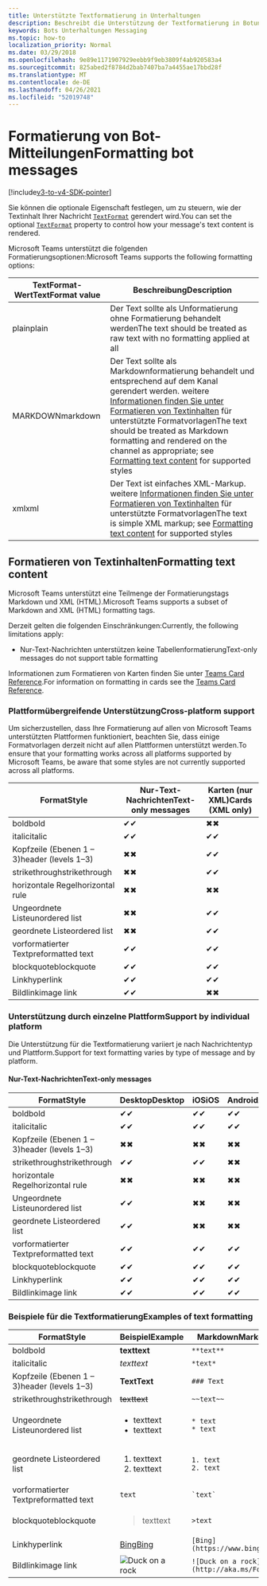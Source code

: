 ```yaml
---
title: Unterstützte Textformatierung in Unterhaltungen
description: Beschreibt die Unterstützung der Textformatierung in Botunterhaltungen
keywords: Bots Unterhaltungen Messaging
ms.topic: how-to
localization_priority: Normal
ms.date: 03/29/2018
ms.openlocfilehash: 9e89e1171907929eebb9f9eb3809f4ab920583a4
ms.sourcegitcommit: 825abed2f8784d2bab7407ba7a4455ae17bbd28f
ms.translationtype: MT
ms.contentlocale: de-DE
ms.lasthandoff: 04/26/2021
ms.locfileid: "52019748"
---
```

# <a name="formatting-bot-messages"></a><span data-ttu-id="99d65-104">Formatierung von Bot-Mitteilungen</span><span class="sxs-lookup"><span data-stu-id="99d65-104">Formatting bot messages</span></span>

[!include[v3-to-v4-SDK-pointer](~/includes/v3-to-v4-pointer-bots.md)]

<span data-ttu-id="99d65-105">Sie können die optionale Eigenschaft festlegen, um zu steuern, wie der Textinhalt Ihrer Nachricht [`TextFormat`](https://docs.microsoft.com/bot-framework/dotnet/bot-builder-dotnet-create-messages#customizing-a-message) gerendert wird.</span><span class="sxs-lookup"><span data-stu-id="99d65-105">You can set the optional [`TextFormat`](https://docs.microsoft.com/bot-framework/dotnet/bot-builder-dotnet-create-messages#customizing-a-message) property to control how your message's text content is rendered.</span></span>

<span data-ttu-id="99d65-106">Microsoft Teams unterstützt die folgenden Formatierungsoptionen:</span><span class="sxs-lookup"><span data-stu-id="99d65-106">Microsoft Teams supports the following formatting options:</span></span>

| <span data-ttu-id="99d65-107">TextFormat-Wert</span><span class="sxs-lookup"><span data-stu-id="99d65-107">TextFormat value</span></span> | <span data-ttu-id="99d65-108">Beschreibung</span><span class="sxs-lookup"><span data-stu-id="99d65-108">Description</span></span> |
| --- | --- |
| <span data-ttu-id="99d65-109">plain</span><span class="sxs-lookup"><span data-stu-id="99d65-109">plain</span></span> | <span data-ttu-id="99d65-110">Der Text sollte als Unformatierung ohne Formatierung behandelt werden</span><span class="sxs-lookup"><span data-stu-id="99d65-110">The text should be treated as raw text with no formatting applied at all</span></span> |
| <span data-ttu-id="99d65-111">MARKDOWN</span><span class="sxs-lookup"><span data-stu-id="99d65-111">markdown</span></span> | <span data-ttu-id="99d65-112">Der Text sollte als Markdownformatierung behandelt und entsprechend auf dem Kanal gerendert werden. weitere [Informationen finden Sie unter Formatieren von Textinhalten](#formatting-text-content) für unterstützte Formatvorlagen</span><span class="sxs-lookup"><span data-stu-id="99d65-112">The text should be treated as Markdown formatting and rendered on the channel as appropriate; see [Formatting text content](#formatting-text-content) for supported styles</span></span> |
| <span data-ttu-id="99d65-113">xml</span><span class="sxs-lookup"><span data-stu-id="99d65-113">xml</span></span> | <span data-ttu-id="99d65-114">Der Text ist einfaches XML-Markup. weitere [Informationen finden Sie unter Formatieren von Textinhalten](#formatting-text-content) für unterstützte Formatvorlagen</span><span class="sxs-lookup"><span data-stu-id="99d65-114">The text is simple XML markup; see [Formatting text content](#formatting-text-content) for supported styles</span></span> |

## <a name="formatting-text-content"></a><span data-ttu-id="99d65-115">Formatieren von Textinhalten</span><span class="sxs-lookup"><span data-stu-id="99d65-115">Formatting text content</span></span>

<span data-ttu-id="99d65-116">Microsoft Teams unterstützt eine Teilmenge der Formatierungstags Markdown und XML (HTML).</span><span class="sxs-lookup"><span data-stu-id="99d65-116">Microsoft Teams supports a subset of Markdown and XML (HTML) formatting tags.</span></span>

<span data-ttu-id="99d65-117">Derzeit gelten die folgenden Einschränkungen:</span><span class="sxs-lookup"><span data-stu-id="99d65-117">Currently, the following limitations apply:</span></span>

* <span data-ttu-id="99d65-118">Nur-Text-Nachrichten unterstützen keine Tabellenformatierung</span><span class="sxs-lookup"><span data-stu-id="99d65-118">Text-only messages do not support table formatting</span></span>

<span data-ttu-id="99d65-119">Informationen zum Formatieren von Karten finden Sie unter [Teams Card Reference](~/task-modules-and-cards/cards/cards-reference.md).</span><span class="sxs-lookup"><span data-stu-id="99d65-119">For information on formatting in cards see the [Teams Card Reference](~/task-modules-and-cards/cards/cards-reference.md).</span></span>

### <a name="cross-platform-support"></a><span data-ttu-id="99d65-120">Plattformübergreifende Unterstützung</span><span class="sxs-lookup"><span data-stu-id="99d65-120">Cross-platform support</span></span>

<span data-ttu-id="99d65-121">Um sicherzustellen, dass Ihre Formatierung auf allen von Microsoft Teams unterstützten Plattformen funktioniert, beachten Sie, dass einige Formatvorlagen derzeit nicht auf allen Plattformen unterstützt werden.</span><span class="sxs-lookup"><span data-stu-id="99d65-121">To ensure that your formatting works across all platforms supported by Microsoft Teams, be aware that some styles are not currently supported across all platforms.</span></span>

| <span data-ttu-id="99d65-122">Format</span><span class="sxs-lookup"><span data-stu-id="99d65-122">Style</span></span>                     | <span data-ttu-id="99d65-123">Nur-Text-Nachrichten</span><span class="sxs-lookup"><span data-stu-id="99d65-123">Text-only messages</span></span> | <span data-ttu-id="99d65-124">Karten (nur XML)</span><span class="sxs-lookup"><span data-stu-id="99d65-124">Cards (XML only)</span></span> |
|---------------------------|--------------------|------------------|
| <span data-ttu-id="99d65-125">bold</span><span class="sxs-lookup"><span data-stu-id="99d65-125">bold</span></span>                      | <span data-ttu-id="99d65-126">✔</span><span class="sxs-lookup"><span data-stu-id="99d65-126">✔</span></span>                  | <span data-ttu-id="99d65-127">✖</span><span class="sxs-lookup"><span data-stu-id="99d65-127">✖</span></span>                |
| <span data-ttu-id="99d65-128">italic</span><span class="sxs-lookup"><span data-stu-id="99d65-128">italic</span></span>                    | <span data-ttu-id="99d65-129">✔</span><span class="sxs-lookup"><span data-stu-id="99d65-129">✔</span></span>                  | <span data-ttu-id="99d65-130">✔</span><span class="sxs-lookup"><span data-stu-id="99d65-130">✔</span></span>                |
| <span data-ttu-id="99d65-131">Kopfzeile (Ebenen 1 &ndash; 3)</span><span class="sxs-lookup"><span data-stu-id="99d65-131">header (levels 1&ndash;3)</span></span> | <span data-ttu-id="99d65-132">✖</span><span class="sxs-lookup"><span data-stu-id="99d65-132">✖</span></span>                  | <span data-ttu-id="99d65-133">✔</span><span class="sxs-lookup"><span data-stu-id="99d65-133">✔</span></span>                |
| <span data-ttu-id="99d65-134">strikethrough</span><span class="sxs-lookup"><span data-stu-id="99d65-134">strikethrough</span></span>             | <span data-ttu-id="99d65-135">✖</span><span class="sxs-lookup"><span data-stu-id="99d65-135">✖</span></span>                  | <span data-ttu-id="99d65-136">✔</span><span class="sxs-lookup"><span data-stu-id="99d65-136">✔</span></span>                |
| <span data-ttu-id="99d65-137">horizontale Regel</span><span class="sxs-lookup"><span data-stu-id="99d65-137">horizontal rule</span></span>           | <span data-ttu-id="99d65-138">✖</span><span class="sxs-lookup"><span data-stu-id="99d65-138">✖</span></span>                  | <span data-ttu-id="99d65-139">✖</span><span class="sxs-lookup"><span data-stu-id="99d65-139">✖</span></span>                |
| <span data-ttu-id="99d65-140">Ungeordnete Liste</span><span class="sxs-lookup"><span data-stu-id="99d65-140">unordered list</span></span>            | <span data-ttu-id="99d65-141">✖</span><span class="sxs-lookup"><span data-stu-id="99d65-141">✖</span></span>                  | <span data-ttu-id="99d65-142">✔</span><span class="sxs-lookup"><span data-stu-id="99d65-142">✔</span></span>                |
| <span data-ttu-id="99d65-143">geordnete Liste</span><span class="sxs-lookup"><span data-stu-id="99d65-143">ordered list</span></span>              | <span data-ttu-id="99d65-144">✖</span><span class="sxs-lookup"><span data-stu-id="99d65-144">✖</span></span>                  | <span data-ttu-id="99d65-145">✔</span><span class="sxs-lookup"><span data-stu-id="99d65-145">✔</span></span>                |
| <span data-ttu-id="99d65-146">vorformatierter Text</span><span class="sxs-lookup"><span data-stu-id="99d65-146">preformatted text</span></span>         | <span data-ttu-id="99d65-147">✔</span><span class="sxs-lookup"><span data-stu-id="99d65-147">✔</span></span>                  | <span data-ttu-id="99d65-148">✔</span><span class="sxs-lookup"><span data-stu-id="99d65-148">✔</span></span>                |
| <span data-ttu-id="99d65-149">blockquote</span><span class="sxs-lookup"><span data-stu-id="99d65-149">blockquote</span></span>                | <span data-ttu-id="99d65-150">✔</span><span class="sxs-lookup"><span data-stu-id="99d65-150">✔</span></span>                  | <span data-ttu-id="99d65-151">✔</span><span class="sxs-lookup"><span data-stu-id="99d65-151">✔</span></span>                |
| <span data-ttu-id="99d65-152">Link</span><span class="sxs-lookup"><span data-stu-id="99d65-152">hyperlink</span></span>                 | <span data-ttu-id="99d65-153">✔</span><span class="sxs-lookup"><span data-stu-id="99d65-153">✔</span></span>                  | <span data-ttu-id="99d65-154">✔</span><span class="sxs-lookup"><span data-stu-id="99d65-154">✔</span></span>                |
| <span data-ttu-id="99d65-155">Bildlink</span><span class="sxs-lookup"><span data-stu-id="99d65-155">image link</span></span>                | <span data-ttu-id="99d65-156">✔</span><span class="sxs-lookup"><span data-stu-id="99d65-156">✔</span></span>                  | <span data-ttu-id="99d65-157">✖</span><span class="sxs-lookup"><span data-stu-id="99d65-157">✖</span></span>                |

### <a name="support-by-individual-platform"></a><span data-ttu-id="99d65-158">Unterstützung durch einzelne Plattform</span><span class="sxs-lookup"><span data-stu-id="99d65-158">Support by individual platform</span></span>

<span data-ttu-id="99d65-159">Die Unterstützung für die Textformatierung variiert je nach Nachrichtentyp und Plattform.</span><span class="sxs-lookup"><span data-stu-id="99d65-159">Support for text formatting varies by type of message and by platform.</span></span>

#### <a name="text-only-messages"></a><span data-ttu-id="99d65-160">Nur-Text-Nachrichten</span><span class="sxs-lookup"><span data-stu-id="99d65-160">Text-only messages</span></span>

| <span data-ttu-id="99d65-161">Format</span><span class="sxs-lookup"><span data-stu-id="99d65-161">Style</span></span>                     | <span data-ttu-id="99d65-162">Desktop</span><span class="sxs-lookup"><span data-stu-id="99d65-162">Desktop</span></span> | <span data-ttu-id="99d65-163">iOS</span><span class="sxs-lookup"><span data-stu-id="99d65-163">iOS</span></span> | <span data-ttu-id="99d65-164">Android</span><span class="sxs-lookup"><span data-stu-id="99d65-164">Android</span></span> |
|---------------------------|---------|-----|---------|
| <span data-ttu-id="99d65-165">bold</span><span class="sxs-lookup"><span data-stu-id="99d65-165">bold</span></span>                      | <span data-ttu-id="99d65-166">✔</span><span class="sxs-lookup"><span data-stu-id="99d65-166">✔</span></span>       | <span data-ttu-id="99d65-167">✔</span><span class="sxs-lookup"><span data-stu-id="99d65-167">✔</span></span>   | <span data-ttu-id="99d65-168">✔</span><span class="sxs-lookup"><span data-stu-id="99d65-168">✔</span></span>       |
| <span data-ttu-id="99d65-169">italic</span><span class="sxs-lookup"><span data-stu-id="99d65-169">italic</span></span>                    | <span data-ttu-id="99d65-170">✔</span><span class="sxs-lookup"><span data-stu-id="99d65-170">✔</span></span>       | <span data-ttu-id="99d65-171">✔</span><span class="sxs-lookup"><span data-stu-id="99d65-171">✔</span></span>   | <span data-ttu-id="99d65-172">✔</span><span class="sxs-lookup"><span data-stu-id="99d65-172">✔</span></span>       |
| <span data-ttu-id="99d65-173">Kopfzeile (Ebenen 1 &ndash; 3)</span><span class="sxs-lookup"><span data-stu-id="99d65-173">header (levels 1&ndash;3)</span></span> | <span data-ttu-id="99d65-174">✖</span><span class="sxs-lookup"><span data-stu-id="99d65-174">✖</span></span>       | <span data-ttu-id="99d65-175">✖</span><span class="sxs-lookup"><span data-stu-id="99d65-175">✖</span></span>   | <span data-ttu-id="99d65-176">✖</span><span class="sxs-lookup"><span data-stu-id="99d65-176">✖</span></span>       |
| <span data-ttu-id="99d65-177">strikethrough</span><span class="sxs-lookup"><span data-stu-id="99d65-177">strikethrough</span></span>             | <span data-ttu-id="99d65-178">✔</span><span class="sxs-lookup"><span data-stu-id="99d65-178">✔</span></span>       | <span data-ttu-id="99d65-179">✔</span><span class="sxs-lookup"><span data-stu-id="99d65-179">✔</span></span>   | <span data-ttu-id="99d65-180">✖</span><span class="sxs-lookup"><span data-stu-id="99d65-180">✖</span></span>       |
| <span data-ttu-id="99d65-181">horizontale Regel</span><span class="sxs-lookup"><span data-stu-id="99d65-181">horizontal rule</span></span>           | <span data-ttu-id="99d65-182">✖</span><span class="sxs-lookup"><span data-stu-id="99d65-182">✖</span></span>       | <span data-ttu-id="99d65-183">✖</span><span class="sxs-lookup"><span data-stu-id="99d65-183">✖</span></span>   | <span data-ttu-id="99d65-184">✖</span><span class="sxs-lookup"><span data-stu-id="99d65-184">✖</span></span>       |
| <span data-ttu-id="99d65-185">Ungeordnete Liste</span><span class="sxs-lookup"><span data-stu-id="99d65-185">unordered list</span></span>            | <span data-ttu-id="99d65-186">✔</span><span class="sxs-lookup"><span data-stu-id="99d65-186">✔</span></span>       | <span data-ttu-id="99d65-187">✖</span><span class="sxs-lookup"><span data-stu-id="99d65-187">✖</span></span>   | <span data-ttu-id="99d65-188">✖</span><span class="sxs-lookup"><span data-stu-id="99d65-188">✖</span></span>       |
| <span data-ttu-id="99d65-189">geordnete Liste</span><span class="sxs-lookup"><span data-stu-id="99d65-189">ordered list</span></span>              | <span data-ttu-id="99d65-190">✔</span><span class="sxs-lookup"><span data-stu-id="99d65-190">✔</span></span>       | <span data-ttu-id="99d65-191">✖</span><span class="sxs-lookup"><span data-stu-id="99d65-191">✖</span></span>   | <span data-ttu-id="99d65-192">✖</span><span class="sxs-lookup"><span data-stu-id="99d65-192">✖</span></span>       |
| <span data-ttu-id="99d65-193">vorformatierter Text</span><span class="sxs-lookup"><span data-stu-id="99d65-193">preformatted text</span></span>         | <span data-ttu-id="99d65-194">✔</span><span class="sxs-lookup"><span data-stu-id="99d65-194">✔</span></span>       | <span data-ttu-id="99d65-195">✔</span><span class="sxs-lookup"><span data-stu-id="99d65-195">✔</span></span>   | <span data-ttu-id="99d65-196">✔</span><span class="sxs-lookup"><span data-stu-id="99d65-196">✔</span></span>       |
| <span data-ttu-id="99d65-197">blockquote</span><span class="sxs-lookup"><span data-stu-id="99d65-197">blockquote</span></span>                | <span data-ttu-id="99d65-198">✔</span><span class="sxs-lookup"><span data-stu-id="99d65-198">✔</span></span>       | <span data-ttu-id="99d65-199">✔</span><span class="sxs-lookup"><span data-stu-id="99d65-199">✔</span></span>   | <span data-ttu-id="99d65-200">✔</span><span class="sxs-lookup"><span data-stu-id="99d65-200">✔</span></span>       |
| <span data-ttu-id="99d65-201">Link</span><span class="sxs-lookup"><span data-stu-id="99d65-201">hyperlink</span></span>                 | <span data-ttu-id="99d65-202">✔</span><span class="sxs-lookup"><span data-stu-id="99d65-202">✔</span></span>       | <span data-ttu-id="99d65-203">✔</span><span class="sxs-lookup"><span data-stu-id="99d65-203">✔</span></span>   | <span data-ttu-id="99d65-204">✔</span><span class="sxs-lookup"><span data-stu-id="99d65-204">✔</span></span>       |
| <span data-ttu-id="99d65-205">Bildlink</span><span class="sxs-lookup"><span data-stu-id="99d65-205">image link</span></span>                | <span data-ttu-id="99d65-206">✔</span><span class="sxs-lookup"><span data-stu-id="99d65-206">✔</span></span>       | <span data-ttu-id="99d65-207">✔</span><span class="sxs-lookup"><span data-stu-id="99d65-207">✔</span></span>   | <span data-ttu-id="99d65-208">✔</span><span class="sxs-lookup"><span data-stu-id="99d65-208">✔</span></span>       |

### <a name="examples-of-text-formatting"></a><span data-ttu-id="99d65-209">Beispiele für die Textformatierung</span><span class="sxs-lookup"><span data-stu-id="99d65-209">Examples of text formatting</span></span>

| <span data-ttu-id="99d65-210">Format</span><span class="sxs-lookup"><span data-stu-id="99d65-210">Style</span></span> | <span data-ttu-id="99d65-211">Beispiel</span><span class="sxs-lookup"><span data-stu-id="99d65-211">Example</span></span> | <span data-ttu-id="99d65-212">Markdown</span><span class="sxs-lookup"><span data-stu-id="99d65-212">Markdown</span></span> | <span data-ttu-id="99d65-213">XML (HTML)</span><span class="sxs-lookup"><span data-stu-id="99d65-213">XML (HTML)</span></span> |
| --- | --- | --- | --- |
| <span data-ttu-id="99d65-214">bold</span><span class="sxs-lookup"><span data-stu-id="99d65-214">bold</span></span> | <span data-ttu-id="99d65-215">**text**</span><span class="sxs-lookup"><span data-stu-id="99d65-215">**text**</span></span> | `**text**` | `<strong>text</strong>` |
| <span data-ttu-id="99d65-216">italic</span><span class="sxs-lookup"><span data-stu-id="99d65-216">italic</span></span> | <span data-ttu-id="99d65-217">*text*</span><span class="sxs-lookup"><span data-stu-id="99d65-217">*text*</span></span> | `*text*` | `<em>text</em>` |
| <span data-ttu-id="99d65-218">Kopfzeile (Ebenen 1 &ndash; 3)</span><span class="sxs-lookup"><span data-stu-id="99d65-218">header (levels 1&ndash;3)</span></span> | <span data-ttu-id="99d65-219">**Text**</span><span class="sxs-lookup"><span data-stu-id="99d65-219">**Text**</span></span> | `### Text` | `<h3>Text</h3>` |
| <span data-ttu-id="99d65-220">strikethrough</span><span class="sxs-lookup"><span data-stu-id="99d65-220">strikethrough</span></span> | <span data-ttu-id="99d65-221">~~text~~</span><span class="sxs-lookup"><span data-stu-id="99d65-221">~~text~~</span></span> | `~~text~~` | `<strike>text</strike>` |
| <span data-ttu-id="99d65-222">Ungeordnete Liste</span><span class="sxs-lookup"><span data-stu-id="99d65-222">unordered list</span></span> | <ul><li><span data-ttu-id="99d65-223">text</span><span class="sxs-lookup"><span data-stu-id="99d65-223">text</span></span></li><li><span data-ttu-id="99d65-224">text</span><span class="sxs-lookup"><span data-stu-id="99d65-224">text</span></span></li></ul> | `* text`<br>`* text` | `<ul><li>text</li><li>text</li></ul>` |
| <span data-ttu-id="99d65-225">geordnete Liste</span><span class="sxs-lookup"><span data-stu-id="99d65-225">ordered list</span></span> | <ol><li><span data-ttu-id="99d65-226">text</span><span class="sxs-lookup"><span data-stu-id="99d65-226">text</span></span></li><li><span data-ttu-id="99d65-227">text</span><span class="sxs-lookup"><span data-stu-id="99d65-227">text</span></span></li></ol> | `1. text`<br>`2. text` | `<ol><li>text</li><li>text</li></ol>` |
| <span data-ttu-id="99d65-228">vorformatierter Text</span><span class="sxs-lookup"><span data-stu-id="99d65-228">preformatted text</span></span> | `text` | `` `text` `` | `<pre>text</pre>` |
| <span data-ttu-id="99d65-229">blockquote</span><span class="sxs-lookup"><span data-stu-id="99d65-229">blockquote</span></span> | <blockquote><span data-ttu-id="99d65-230">text</span><span class="sxs-lookup"><span data-stu-id="99d65-230">text</span></span></blockquote> | `>text` | `<blockquote>text</blockquote>` |
| <span data-ttu-id="99d65-231">Link</span><span class="sxs-lookup"><span data-stu-id="99d65-231">hyperlink</span></span> | [<span data-ttu-id="99d65-232">Bing</span><span class="sxs-lookup"><span data-stu-id="99d65-232">Bing</span></span>](https://www.bing.com/) | `[Bing](https://www.bing.com/)` | `<a href="https://www.bing.com/">Bing</a>` |
| <span data-ttu-id="99d65-233">Bildlink</span><span class="sxs-lookup"><span data-stu-id="99d65-233">image link</span></span> | <img src="https://aka.ms/Fo983c" alt="Duck on a rock"></img> | `![Duck on a rock](http://aka.ms/Fo983c)` | `<img src="http://aka.ms/Fo983c" alt="Duck on a rock"></img>` |
